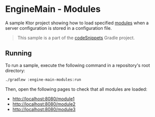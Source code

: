 # EngineMain - Modules

A sample Ktor project showing how to load specified [modules](https://ktor.io/docs/modules.html) when a server configuration is stored in a configuration file.
> This sample is a part of the [codeSnippets](../../README.md) Gradle project.

## Running

To run a sample, execute the following command in a repository's root directory:
```bash
./gradlew :engine-main-modules:run
```

Then, open the following pages to check that all modules are loaded:
* [http://localhost:8080/module1](http://localhost:8080/module1)
* [http://localhost:8080/module2](http://localhost:8080/module2)
* [http://localhost:8080/module3](http://localhost:8080/module3)